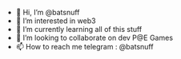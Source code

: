 - 👋 Hi, I’m @batsnuff
- 👀 I’m interested in web3
- 🌱 I’m currently learning all of this stuff
- 💞️ I’m looking to collaborate on dev P@E Games
- 📫 How to reach me telegram : @batsnuff

<!---
batsnuff/batsnuff is a ✨ special ✨ repository because its `README.md` (this file) appears on your GitHub profile.
You can click the Preview link to take a look at your changes.
--->
